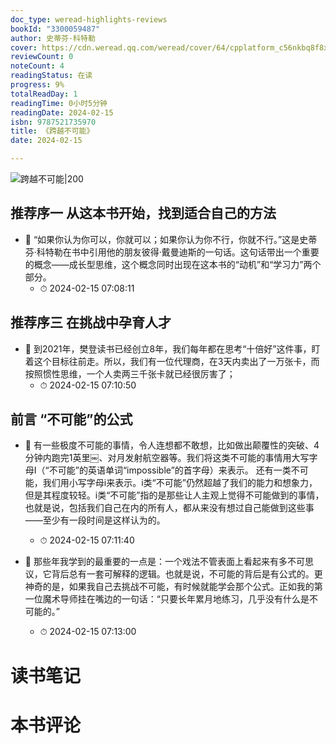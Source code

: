 ```yaml
---
doc_type: weread-highlights-reviews
bookId: "3300059487"
author: 史蒂芬·科特勒
cover: https://cdn.weread.qq.com/weread/cover/64/cpplatform_c56nkbq8f8xxagk49wwuss/t7_cpplatform_c56nkbq8f8xxagk49wwuss1684822837.jpg
reviewCount: 0
noteCount: 4
readingStatus: 在读
progress: 9%
totalReadDay: 1
readingTime: 0小时5分钟
readingDate: 2024-02-15
isbn: 9787521735970
title: 《跨越不可能》
date: 2024-02-15

---
```


![ 跨越不可能|200](https://cdn.weread.qq.com/weread/cover/64/cpplatform_c56nkbq8f8xxagk49wwuss/t7_cpplatform_c56nkbq8f8xxagk49wwuss1684822837.jpg)


## 推荐序一 从这本书开始，找到适合自己的方法


- 📌 “如果你认为你可以，你就可以；如果你认为你不行，你就不行。”这是史蒂芬·科特勒在书中引用他的朋友彼得·戴曼迪斯的一句话。这句话带出一个重要的概念——成长型思维，这个概念同时出现在这本书的“动机”和“学习力”两个部分。 
    - ⏱ 2024-02-15 07:08:11 
## 推荐序三 在挑战中孕育人才


- 📌 到2021年，樊登读书已经创立8年，我们每年都在思考“十倍好”这件事，盯着这个目标往前走。所以，我们有一位代理商，在3天内卖出了一万张卡，而按照惯性思维，一个人卖两三千张卡就已经很厉害了； 
    - ⏱ 2024-02-15 07:10:50 
## 前言 “不可能”的公式


- 📌 有一些极度不可能的事情，令人连想都不敢想，比如做出颠覆性的突破、4分钟内跑完1英里￼、对月发射航空器等。我们将这类不可能的事情用大写字母I（“不可能”的英语单词“impossible”的首字母）来表示。
还有一类不可能，我们用小写字母i来表示。i类“不可能”仍然超越了我们的能力和想象力，但是其程度较轻。i类“不可能”指的是那些让人主观上觉得不可能做到的事情，也就是说，包括我们自己在内的所有人，都从来没有想过自己能做到这些事——至少有一段时间是这样认为的。 
    - ⏱ 2024-02-15 07:11:40 

- 📌 那些年我学到的最重要的一点是：一个戏法不管表面上看起来有多不可思议，它背后总有一套可解释的逻辑。也就是说，不可能的背后是有公式的。更神奇的是，如果我自己去挑战不可能，有时候就能学会那个公式。正如我的第一位魔术导师挂在嘴边的一句话：“只要长年累月地练习，几乎没有什么是不可能的。” 
    - ⏱ 2024-02-15 07:13:00 

# 读书笔记


# 本书评论
